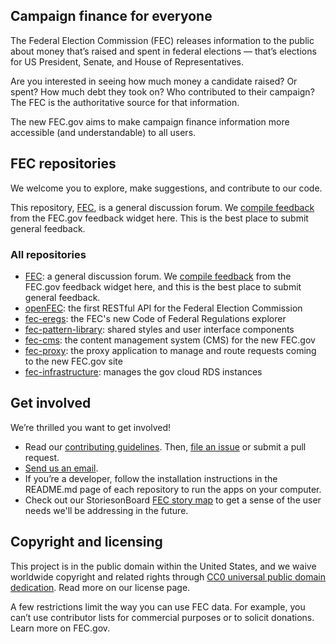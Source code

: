 ## Campaign finance for everyone
The Federal Election Commission (FEC) releases information to the public about money that’s raised and spent in federal elections — that’s elections for US President, Senate, and House of Representatives. 

Are you interested in seeing how much money a candidate raised? Or spent? How much debt they took on? Who contributed to their campaign? The FEC is the authoritative source for that information.

The new FEC.gov aims to make campaign finance information more accessible (and understandable) to all users. 

## FEC repositories
We welcome you to explore, make suggestions, and contribute to our code. 

This repository, [FEC](https://github.com/fecgov/fec), is a general discussion forum. We [compile feedback](https://github.com/fecgov/fec/issues) from the FEC.gov feedback widget here. This is the best place to submit general feedback.

### All repositories
- [FEC](https://github.com/fecgov/fec): a general discussion forum. We [compile feedback](https://github.com/fecgov/fec/issues) from the FEC.gov feedback widget here, and this is the best place to submit general feedback.
- [openFEC](https://github.com/fecgov/openfec): the first RESTful API for the Federal Election Commission
- [fec-eregs](https://github.com/fecgov/fec-eregs): the FEC's new Code of Federal Regulations explorer
- [fec-pattern-library](https://github.com/fecgov/fec-pattern-library): shared styles and user interface components
- [fec-cms](https://github.com/fecgov/fec-cms): the content management system (CMS) for the new FEC.gov
- [fec-proxy](https://github.com/fecgov/fec-proxy): the proxy application to manage and route requests coming to the new FEC.gov site
- [fec-infrastructure](https://github.com/fecgov/fec-infrastructure): manages the gov cloud RDS instances

## Get involved
We’re thrilled you want to get involved! 
- Read our [contributing guidelines](https://github.com/fecgov/openfec/blob/master/CONTRIBUTING.md). Then, [file an issue](https://github.com/fecgov/fec/issues) or submit a pull request.
- [Send us an email](mailto:betafeedback@fec.gov).
- If you’re a developer, follow the installation instructions in the README.md page of each repository to run the apps on your computer.
- Check out our StoriesonBoard [FEC story map](https://18f.storiesonboard.com/m/fec) to get a sense of the user needs we'll be addressing in the future.

## Copyright and licensing
This project is in the public domain within the United States, and we waive worldwide copyright and related rights through [CC0 universal public domain dedication](https://creativecommons.org/publicdomain/zero/1.0/). Read more on our license page.

A few restrictions limit the way you can use FEC data. For example, you can’t use contributor lists for commercial purposes or to solicit donations. Learn more on FEC.gov.

